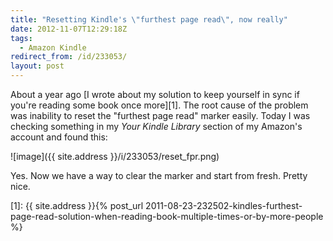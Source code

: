 ```yaml
---
title: "Resetting Kindle's \"furthest page read\", now really"
date: 2012-11-07T12:29:18Z
tags:
  - Amazon Kindle
redirect_from: /id/233053/
layout: post
---
```

About a year ago [I wrote about my solution to keep yourself in sync if you're reading some book once more][1]. The root cause of the problem was inability to reset the "furthest page read" marker easily. Today I was checking something in my _Your Kindle Library_ section of my Amazon's account and found this:

![image]({{ site.address }}/i/233053/reset_fpr.png)

Yes. Now we have a way to clear the marker and start from fresh. Pretty nice.

[1]: {{ site.address }}{% post_url 2011-08-23-232502-kindles-furthest-page-read-solution-when-reading-book-multiple-times-or-by-more-people %}